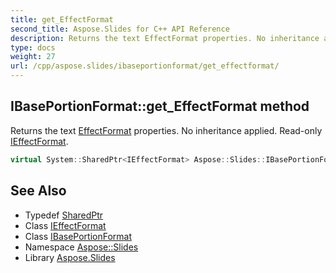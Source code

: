 ```yaml
---
title: get_EffectFormat
second_title: Aspose.Slides for C++ API Reference
description: Returns the text EffectFormat properties. No inheritance applied. Read-only IEffectFormat.
type: docs
weight: 27
url: /cpp/aspose.slides/ibaseportionformat/get_effectformat/
---
```

## IBasePortionFormat::get_EffectFormat method


Returns the text [EffectFormat](../../effectformat/) properties. No inheritance applied. Read-only [IEffectFormat](../../ieffectformat/).

```cpp
virtual System::SharedPtr<IEffectFormat> Aspose::Slides::IBasePortionFormat::get_EffectFormat()=0
```

## See Also

* Typedef [SharedPtr](../../../system/sharedptr/)
* Class [IEffectFormat](../../ieffectformat/)
* Class [IBasePortionFormat](../)
* Namespace [Aspose::Slides](../../)
* Library [Aspose.Slides](../../../)
